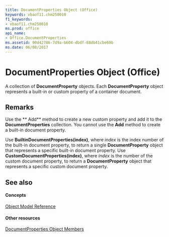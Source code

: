 ```yaml
---
title: DocumentProperties Object (Office)
keywords: vbaof11.chm250010
f1_keywords:
- vbaof11.chm250010
ms.prod: office
api_name:
- Office.DocumentProperties
ms.assetid: 90d42786-7d9a-b604-dbdf-88db41cbe69b
ms.date: 06/08/2017
---
```



# DocumentProperties Object (Office)

A collection of **DocumentProperty** objects. Each **DocumentProperty** object represents a built-in or custom property of a container document.


## Remarks

Use the ** Add** method to create a new custom property and add it to the **DocumentProperties** collection. You cannot use the **Add** method to create a built-in document property.

Use **BuiltinDocumentProperties(index)**, where _index_ is the index number of the built-in document property, to return a single **DocumentProperty** object that represents a specific built-in document property. Use **CustomDocumentProperties(index)**, where _index_ is the number of the custom document property, to return a **DocumentProperty** object that represents a specific custom document property.


## See also


#### Concepts


[Object Model Reference](reference-object-library-reference-for-office.md)
#### Other resources


[DocumentProperties Object Members](documentproperties-members-office.md)

